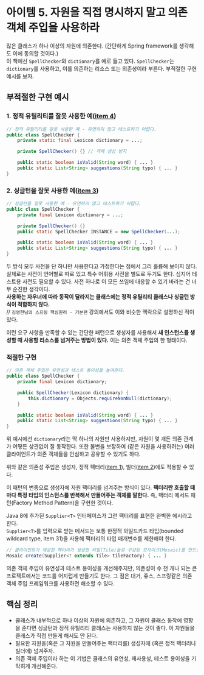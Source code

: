 # 아이템 5. 자원을 직접 명시하지 말고 의존 객체 주입을 사용하라

많은 클래스가 하나 이상의 자원에 의존한다. (간단하게 Spring framework를 생각해도 이에 동의할 것이다.)  
이 책에선 `SpellChecker`와 `dictionary`를 예로 들고 있다. `SpellChecker`는 `dictionary`를 사용하고, 이를 의존하는 리소스 또는 의존성이라 부른다. 부적절한 구현 예시를 보자.

## 부적절한 구현 예시

### 1. 정적 유틸리티를 잘못 사용한 예([item 4](./item04.md))

```java
// 정적 유틸리티를 잘못 사용한 예 - 유연하지 않고 테스트하기 어렵다.
public class SpellChecker {
    private static final Lexicon dictionary = ...;

    private SpellChecker() {} // 객체 생성 방지

    public static boolean isValid(String word) { ... }
    public static List<String> suggestions(String typo) { ... }
}
```

### 2. 싱글턴을 잘못 사용한 예([item 3](./item03.md))

```java
// 싱글턴을 잘못 사용한 예 - 유연하지 않고 테스트하기 어렵다.
public class SpellChecker {
    private final Lexicon dictionary = ...;

    private SpellChecker() {}
    public static SpellChecker INSTANCE = new SpellChecker(...);

    public static boolean isValid(String word) { ... }
    public static List<String> suggestions(String typo) { ... }
}
```

두 방식 모두 사전을 단 하나만 사용한다고 가정한다는 점에서 그리 훌륭해 보이지 않다. 실제로는 사전이 언어별로 따로 있고 특수 어휘용 사전을 별도로 두기도 한다. 심지어 테스트용 사전도 필요할 수 있다. 사전 하나로 이 모든 쓰임에 대응할 수 있기 바라는 건 너무 순진한 생각이다.  
**사용하는 자우너에 따라 동작이 달라지는 클래스에는 정적 유틸리티 클래스나 싱글턴 방식이 적합하지 않다.**  
// `김영한님의 스프링 핵심원리 - 기본편` 강의에서도 이와 비슷한 맥락으로 설명하신 적이 있다.

이런 요구 사항을 만족할 수 있는 간단한 패턴으로 생성자를 사용해서 **새 인스턴스를 생성할 때 사용할 리소스를 넘겨주는 방법이 있다.** 이는 의존 객체 주입의 한 형태이다.

### 적절한 구현

```java
// 의존 객체 주입은 유연성과 테스트 용이성을 높여준다.
public class SpellChecker {
    private final Lexicon dictionary;

    public SpellChecker(Lexicon dictionary) {
        this.dictionary = Objects.requireNonNull(dictionary);
    }

    public static boolean isValid(String word) { ... }
    public static List<String> suggestions(String typo) { ... }
}
```

위 예시에선 `dictionary`라는 딱 하나의 자원만 사용하지만, 자원이 몇 개든 의존 관계가 어떻든 상관없이 잘 동작한다. 또한 불변을 보장하여 (같은 자원을 사용하려는) 여러 클라이언트가 의존 객체들을 안심하고 공유할 수 있기도 하다.

위와 같은 의존성 주입은 생성자, 정적 팩터리([item 1](./item01.md)), 빌더([item 2](./item02.md))에도 적용할 수 있다.

이 패턴의 변종으로 생성자에 자원 팩터리를 넘겨주는 방식이 있다. **팩터리란 호출할 때마다 특정 타입의 인스턴스를 반복해서 만들어주는 객체를 말한다.** 즉, 팩터리 메서드 패턴(Factory Method Pattern)을 구현한 것이다.

Java 8에 추가된 `Supplier<T>` 인터페이스가 그런 팩터리를 표현한 완벽한 에시라고 한다.  
`Supplier<T>`를 입력으로 받는 메서드는 보통 한정적 와일드카드 타입(bounded wildcard type, item 31)을 사용해 팩터리의 타입 매개변수를 제한해야 한다.

```java
// 클라이언트가 제공한 팩터리가 생성한 타일(Tile)들로 구성된 모자이크(Mosaic)를 만드는 메서드
Mosaic create(Supplier<? extends Tile> tileFactory) { ... }
```

의존 객체 주입이 유연성과 테스트 용이성을 개선해주지만, 의존성이 수 천 개나 되는 큰 프로젝트에서는 코드를 어지럽게 만들기도 한다. 그 점은 대거, 쥬스, 스프링같은 의존 객체 주입 프레임워크를 사용하면 해소할 수 있다.

## 핵심 정리

- 클래스가 내부적으로 하나 이상의 자원에 의존하고, 그 자원이 클래스 동작에 영향을 준다면 싱글턴과 정적 유틸리티 클래스는 사용하지 않는 것이 좋다. 이 자원들을 클래스가 직접 만들게 해서도 안 된다.
- 필요한 자원을(혹은 그 자원을 만들어주는 팩터리를) 생성자에 (혹은 정적 팩터리나 빌더에) 넘겨주자.
- 의존 객체 주입이라 하는 이 기법은 클래스의 유연성, 재사용성, 테스트 용이성을 기막히게 개선해준다.
